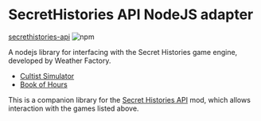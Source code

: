 # SecretHistories API NodeJS adapter

[secrethistories-api](https://www.npmjs.com/package/secrethistories-api) ![npm](https://img.shields.io/npm/v/secrethistories-api)

A nodejs library for interfacing with the Secret Histories game engine, developed by Weather Factory.

- [Cultist Simulator](https://store.steampowered.com/app/718670/Cultist_Simulator/)
- [Book of Hours](https://store.steampowered.com/app/1028310/BOOK_OF_HOURS/)

This is a companion library for the [Secret Histories API](https://github.com/SunsetFi/secrethistories-api-mod) mod, which allows interaction with the games listed above.
